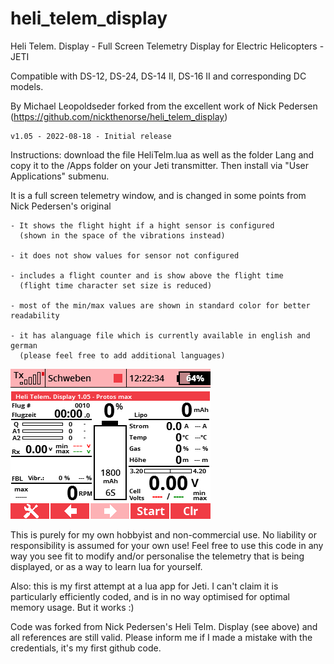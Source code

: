 # heli_telem_display

Heli Telem. Display - Full Screen Telemetry Display for Electric Helicopters - JETI

Compatible with DS-12, DS-24, DS-14 II, DS-16 II and corresponding DC models.

By Michael Leopoldseder forked from the excellent work of Nick Pedersen (https://github.com/nickthenorse/heli_telem_display)

	v1.05 - 2022-08-18 - Initial release
	
Instructions: download the file HeliTelm.lua as well as the folder Lang and copy it to the /Apps folder on your Jeti transmitter. Then install via "User Applications" submenu.

It is a full screen telemetry window, and is changed in some points from Nick Pedersen's original

	- It shows the flight hight if a hight sensor is configured
	  (shown in the space of the vibrations instead)
	
	- it does not show values for sensor not configured
	  
	- includes a flight counter and is show above the flight time
	  (flight time character set size is reduced)
	  
	- most of the min/max values are shown in standard color for better readability
	
	- it has alanguage file which is currently available in english and german
	  (please feel free to add additional languages)

![Screenshot Main Window](HeliTelem1.png?raw=true "Screenshot Main Window")

This is purely for my own hobbyist and non-commercial use.
No liability or responsibility is assumed for your own use! Feel free to use this code in any way you see fit to modify 
and/or personalise the telemetry that is being displayed, or as a way to learn lua for yourself.

Also: this is my first attempt at a lua app for Jeti. I can't claim it is particularly
efficiently coded, and is in no way optimised for optimal memory usage. But it works :)

Code was forked from Nick Pedersen's Heli Telm. Display (see above) and all references are still valid.
Please inform me if I made a mistake with the credentials, it's my first github code.
